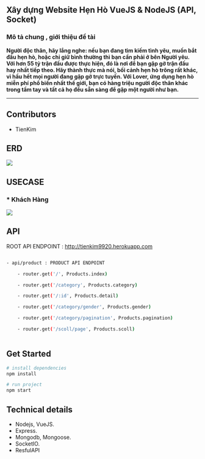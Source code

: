 
<h2>Xây dựng Website Hẹn Hò VueJS & NodeJS (API, Socket)</h2>
<h3>Mô tả chung , giới thiệu đề tài </h3>
<b>Người độc thân, hãy lắng nghe: nếu bạn đang tìm kiếm tình yêu, muốn bắt đầu hẹn hò, hoặc chỉ giữ bình thường thì bạn cần phải ở bên Người yêu. Với hơn 55 tỷ trận đấu được thực hiện, đó là nơi để bạn gặp gỡ trận đấu hay nhất tiếp theo. Hãy thành thực mà nói, bối cảnh hẹn hò trông rất khác, vì hầu hết mọi người đang gặp gỡ trực tuyến. Với Lover, ứng dụng hẹn hò miễn phí phổ biến nhất thế giới, bạn có hàng triệu người độc thân khác trong tầm tay và tất cả họ đều sẵn sàng để gặp một người như bạn.</b>

---------------------------------------------------------------
 
## Contributors
- TienKim

## ERD
<img src="https://firebasestorage.googleapis.com/v0/b/todo-app-tienkim.appspot.com/o/ERD_Lover.PNG?alt=media&token=80c4aa7e-4c76-47cf-9c25-61d661e65f27" />

## USECASE
<h3>* Khách Hàng</h3>
<img src="https://firebasestorage.googleapis.com/v0/b/todo-app-tienkim.appspot.com/o/KhachHang.PNG?alt=media&token=07f504bd-6d34-4da4-abe7-a82de78293d2" />

## API
ROOT API ENDPOINT : http://tienkim9920.herokuapp.com

```bash

- api/product : PRODUCT API ENDPOINT

    - router.get('/', Products.index)

    - router.get('/category', Products.category)

    - router.get('/:id', Products.detail)

    - router.get('/category/gender', Products.gender)

    - router.get('/category/pagination', Products.pagination)

    - router.get('/scoll/page', Products.scoll)
  
```


## Get Started

``` bash
# install dependencies
npm install
```
``` bash
# run project
npm start
```


## Technical details
- Nodejs, VueJS.
- Express.
- Mongodb, Mongoose.
- SocketIO.
- ResfulAPI



